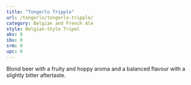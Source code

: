 ```yaml
---
title: "Tongerlo Tripple"
url: /tongerlo/tongerlo-tripple/
category: Belgian and French Ale
style: Belgian-Style Tripel
abv: 8
ibu: 0
srm: 0
upc: 0
---
```

Blond beer with a fruity and hoppy aroma and a balanced flavour with a slightly bitter aftertaste.
